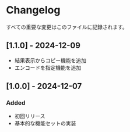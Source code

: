# Changelog

すべての重要な変更はこのファイルに記録されます。

## [1.1.0] - 2024-12-09
- 結果表示からコピー機能を追加
- エンコードを指定機能を追加

## [1.0.0] - 2024-12-07
### Added
- 初回リリース
- 基本的な機能セットの実装
